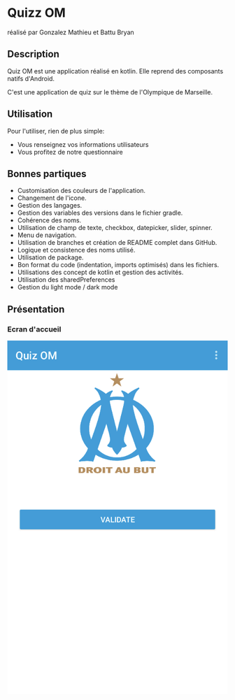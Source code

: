 # Quizz OM

réalisé par Gonzalez Mathieu et Battu Bryan

## Description
Quiz OM est une application réalisé en kotlin. 
Elle reprend des composants natifs d'Android.

C'est une application de quiz sur le thème de l'Olympique de Marseille.

## Utilisation
Pour l'utiliser, rien de plus simple:
- Vous renseignez vos informations utilisateurs
- Vous profitez de notre questionnaire

## Bonnes partiques 
- Customisation des couleurs de l'application.
- Changement de l'icone.
- Gestion des langages.
- Gestion des variables des versions dans le fichier gradle.
- Cohérence des noms.
- Utilisation de champ de texte, checkbox, datepicker, slider, spinner.
- Menu de navigation.
- Utilisation de branches et création de README complet dans GitHub.
- Logique et consistence des noms utilisé.
- Utilisation de package.
- Bon format du code (indentation, imports optimisés) dans les fichiers.
- Utilisations des concept de kotlin et gestion des activités.
- Utilisation des sharedPreferences
- Gestion du light mode / dark mode

## Présentation
### Ecran d'accueil
![home](https://github.com/singard/projetMobile1/blob/master/Capture%20d%E2%80%99e%CC%81cran%202023-02-09%20a%CC%80%2011.50.40.png)
